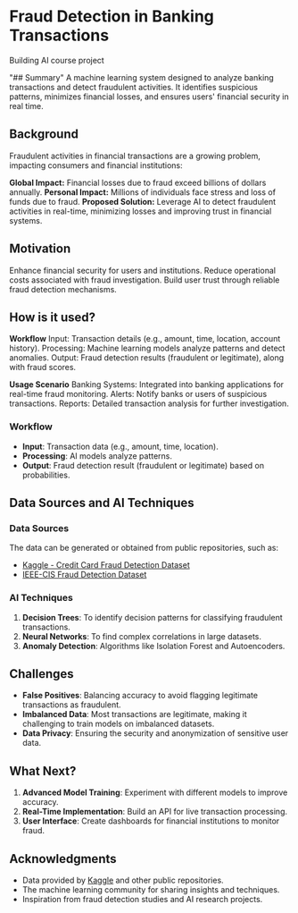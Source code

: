 # Fraud Detection in Banking Transactions

Building AI course project

"## Summary"
A machine learning system designed to analyze banking transactions and detect fraudulent activities. It identifies suspicious patterns, minimizes financial losses, and ensures users' financial security in real time.

## **Background**
Fraudulent activities in financial transactions are a growing problem, impacting consumers and financial institutions:

**Global Impact:** Financial losses due to fraud exceed billions of dollars annually.
**Personal Impact:** Millions of individuals face stress and loss of funds due to fraud.
**Proposed Solution:** Leverage AI to detect fraudulent activities in real-time, minimizing losses and improving trust in financial systems.

## **Motivation**
Enhance financial security for users and institutions.
Reduce operational costs associated with fraud investigation.
Build user trust through reliable fraud detection mechanisms.

## **How is it used?**

**Workflow**
Input: Transaction details (e.g., amount, time, location, account history).
Processing: Machine learning models analyze patterns and detect anomalies.
Output: Fraud detection results (fraudulent or legitimate), along with fraud scores.

**Usage Scenario**
Banking Systems: Integrated into banking applications for real-time fraud monitoring.
Alerts: Notify banks or users of suspicious transactions.
Reports: Detailed transaction analysis for further investigation.

### **Workflow**
- **Input**: Transaction data (e.g., amount, time, location).
- **Processing**: AI models analyze patterns.
- **Output**: Fraud detection result (fraudulent or legitimate) based on probabilities.

## **Data Sources and AI Techniques**
### **Data Sources**
The data can be generated or obtained from public repositories, such as:
- [Kaggle - Credit Card Fraud Detection Dataset](https://www.kaggle.com/datasets/mlg-ulb/creditcardfraud)
- [IEEE-CIS Fraud Detection Dataset](https://www.kaggle.com/competitions/ieee-fraud-detection)

### **AI Techniques**
1. **Decision Trees**: To identify decision patterns for classifying fraudulent transactions.
2. **Neural Networks**: To find complex correlations in large datasets.
3. **Anomaly Detection**: Algorithms like Isolation Forest and Autoencoders.

## **Challenges**
- **False Positives**: Balancing accuracy to avoid flagging legitimate transactions as fraudulent.
- **Imbalanced Data**: Most transactions are legitimate, making it challenging to train models on imbalanced datasets.
- **Data Privacy**: Ensuring the security and anonymization of sensitive user data.

## **What Next?**
1. **Advanced Model Training**: Experiment with different models to improve accuracy.
2. **Real-Time Implementation**: Build an API for live transaction processing.
3. **User Interface**: Create dashboards for financial institutions to monitor fraud.

## **Acknowledgments**
- Data provided by [Kaggle](https://www.kaggle.com/) and other public repositories.
- The machine learning community for sharing insights and techniques.
- Inspiration from fraud detection studies and AI research projects.


